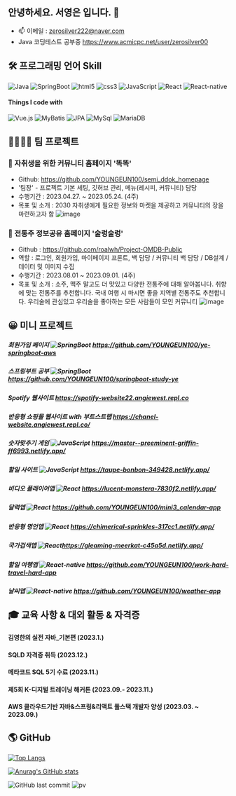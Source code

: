 ## 안녕하세요. 서영은 입니다. 👋

- 📫 이메일 : zerosilver222@naver.com
- Java 코딩테스트 공부중 https://www.acmicpc.net/user/zerosilver00

## 🛠 프로그래밍 언어 Skill
<p>
  <img alt="Java" src="https://img.shields.io/badge/-Java-46a2f1?style=flat-square&logo=Java&logoColor=white" /> 
  <img alt="SpringBoot" src="https://img.shields.io/badge/-SpringBoot-2088FF?style=flat-square&logo=SpringBoot&logoColor=white" />
  <img alt="html5" src="https://img.shields.io/badge/-HTML5-E34F26?style=flat-square&logo=html5&logoColor=white" />
  <img alt="css3" src="https://img.shields.io/badge/-css3-FB542B?style=flat-square&logo=css3&logoColor=white" />
  <img alt="JavaScript" src="https://img.shields.io/badge/-JavaScript-5849BE?style=flat-square&logo=JavaScript&logoColor=white" />
  <img alt="React" src="https://img.shields.io/badge/-React-45b8d8?style=flat-square&logo=react&logoColor=white" />
  <img alt="React-native" src="https://img.shields.io/badge/-ReactNative-45b8d8?style=flat-square&logo=reactnative&logoColor=white" />
</p>

#### Things I code with
<p>
 <img alt="Vue.js" src="https://img.shields.io/badge/-Vue.js-8DD6F9?style=flat-square&logo=Vue.js&logoColor=white" /> 
  <img alt="MyBatis" src="https://img.shields.io/badge/-MyBatis-430098?style=flat-square&logo=MyBatis&logoColor=white" />
  <img alt="JPA" src="https://img.shields.io/badge/-JPA-311C87?style=flat-square&logo=JPA&logoColor=white" />
  <img alt="MySql" src="https://img.shields.io/badge/-MySql-1a73e8?style=flat-square&logo=MySql&logoColor=white" />
  <img alt="MariaDB" src="https://img.shields.io/badge/-MariaDB-007ACC?style=flat-square&logo=MariaDB&logoColor=white" />
</p>


## 👨‍👨‍👧‍👧 팀 프로젝트
### 📕 자취생을 위한 커뮤니티 홈페이지 '똑똑'
- Github: https://github.com/YOUNGEUN100/semi_ddok_homepage
- '팀장' - 프로젝트 기본 세팅, 깃허브 관리, 메뉴(레시피, 커뮤니티) 담당
- 수행기간 : 2023.04.27. ~ 2023.05.24. (4주)
- 목표 및 소개 : 2030 자취생에게 필요한 정보와 마켓을 제공하고 커뮤니티의 장을 마련하고자 함
![image](https://github.com/YOUNGEUN100/YOUNGEUN100/assets/121986519/b30eb797-a07a-485b-a7a1-27b166f6c298)

### 📗 전통주 정보공유 홈페이지 '술렁술렁'
- Github : https://github.com/roalwh/Project-OMDB-Public
- 역할 : 로그인, 회원가입, 마이페이지 프론트, 백 담당 / 커뮤니티 백 담당 / DB설계 / 데이터 및 이미지 수집
- 수행기간 : 2023.08.01 ~ 2023.09.01. (4주)
- 목표 및 소개 : 소주, 맥주 말고도 더 맛있고 다양한 전통주에 대해 알아봅니다. 취향에 맞는 전통주를 추천합니다. 국내 여행 시 마시면 좋을 지역별 전통주도 추천합니다. 우리술에 관심있고 우리술을 좋아하는 모든 사람들이 모인 커뮤니티
![image](https://github.com/YOUNGEUN100/YOUNGEUN100/assets/121986519/15243e02-3539-41fa-925c-7320a37fc039)

## 😀 미니 프로젝트
##### 회원가입 페이지 <img alt="SpringBoot" src="https://img.shields.io/badge/-SpringBoot-2088FF?style=flat-square&logo=SpringBoot&logoColor=white" /> https://github.com/YOUNGEUN100/ye-springboot-aws
##### 스프링부트 공부 <img alt="SpringBoot" src="https://img.shields.io/badge/-SpringBoot-2088FF?style=flat-square&logo=SpringBoot&logoColor=white" /> https://github.com/YOUNGEUN100/springboot-study-ye
##### Spotify 웹사이트 https://spotify-website22.angiewest.repl.co
##### 반응형 쇼핑몰 웹사이트 with 부트스트랩 https://chanel-website.angiewest.repl.co/
##### 숫자맞추기 게임 <img alt="JavaScript" src="https://img.shields.io/badge/-JavaScript-5849BE?style=flatsquare&logo=JavaScript&logoColor=white"/> https://master--preeminent-griffin-ff6993.netlify.app/
##### 할일 사이트 <img alt="JavaScript" src="https://img.shields.io/badge/-JavaScript-5849BE?style=flat-square&logo=JavaScript&logoColor=white" /> https://taupe-bonbon-349428.netlify.app/
##### 비디오 플레이어앱   <img alt="React" src="https://img.shields.io/badge/-React-45b8d8?style=flat-square&logo=react&logoColor=white" /> https://lucent-monstera-7830f2.netlify.app/
##### 달력앱   <img alt="React" src="https://img.shields.io/badge/-React-45b8d8?style=flat-square&logo=react&logoColor=white" /> https://github.com/YOUNGEUN100/mini3_calendar-app
##### 반응형 명언앱   <img alt="React" src="https://img.shields.io/badge/-React-45b8d8?style=flat-square&logo=react&logoColor=white" /> https://chimerical-sprinkles-317cc1.netlify.app/
##### 국가검색앱   <img alt="React" src="https://img.shields.io/badge/-React-45b8d8?style=flat-square&logo=react&logoColor=white" />https://gleaming-meerkat-c45a5d.netlify.app/
##### 할일 여행앱   <img alt="React-native" src="https://img.shields.io/badge/-ReactNative-45b8d8?style=flat-square&logo=reactnative&logoColor=white" /> https://github.com/YOUNGEUN100/work-hard-travel-hard-app
##### 날씨앱   <img alt="React-native" src="https://img.shields.io/badge/-ReactNative-45b8d8?style=flat-square&logo=reactnative&logoColor=white" /> https://github.com/YOUNGEUN100/weather-app

## 🎓 교육 사항 & 대외 활동 & 자격증
#### 김영한의 실전 자바_기본편 (2023.1.)
#### SQLD 자격증 취득 (2023.12.)
#### 메타코드 SQL 5기 수료 (2023.11.)
#### 제5회 K-디지털 트레이닝 해커톤 (2023.09.- 2023.11.)
#### AWS 클라우드기반 자바&스프링&리액트 풀스택 개발자 양성 (2023.03. ~ 2023.09.)

## 🌎 GitHub

[![Top Langs](https://github-readme-stats.vercel.app/api/top-langs/?username=YOUNGEUN100&layout=compact)](https://github.com/YOUNGEUN100/github-readme-stats)

[![Anurag's GitHub stats](https://github-readme-stats.vercel.app/api?username=YOUNGEUN100)](https://github.com/YOUNGEUN100/github-readme-stats)

![GitHub last commit](https://img.shields.io/github/last-commit/YOUNGEUN100/YOUNGEUN100)
![pv](https://pageview.vercel.app/?github_user=YOUNGEUN100)















